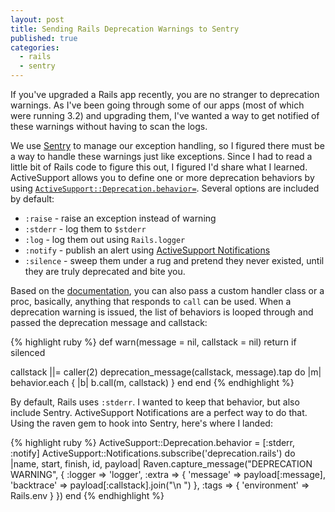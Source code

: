```yaml
---
layout: post
title: Sending Rails Deprecation Warnings to Sentry
published: true
categories:
  - rails
  - sentry
---
```


If you've upgraded a Rails app recently, you are no stranger to deprecation warnings. As I've been going through some of our apps (most of which were running 3.2) and upgrading them, I've wanted a way to get notified of these warnings without having to scan the logs.

We use [Sentry](https://getsentry.com) to manage our exception handling, so I figured there must be a way to handle these warnings just like exceptions.  Since I had to read a little bit of Rails code to figure this out, I figured I'd share what I learned.  ActiveSupport allows you to define one or more deprecation behaviors by using  [`ActiveSupport::Deprecation.behavior=`](https://github.com/rails/rails/blob/master/activesupport/lib/active_support/deprecation/behaviors.rb#L71-L73). Several options are included by default:

* `:raise` - raise an exception instead of warning
* `:stderr` - log them to `$stderr`
* `:log` - log them out using `Rails.logger`
* `:notify` - publish an alert using [ActiveSupport Notifications](http://api.rubyonrails.org/classes/ActiveSupport/Notifications.html)
* `:silence` - sweep them under a rug and pretend they never existed, until they are truly deprecated and bite you.

Based on the [documentation](http://api.rubyonrails.org/classes/ActiveSupport/Deprecation/Behavior.html), you can also pass a custom handler class or a proc, basically, anything that responds to `call` can be used. When a deprecation warning is issued, the list of behaviors is looped through and passed the deprecation message and callstack:

{% highlight ruby %}
def warn(message = nil, callstack = nil)
  return if silenced

  callstack ||= caller(2)
  deprecation_message(callstack, message).tap do |m|
    behavior.each { |b| b.call(m, callstack) }
  end
end
{% endhighlight %}

By default, Rails uses `:stderr`. I wanted to keep that behavior, but also include  Sentry. ActiveSupport Notifications are a perfect way to do that. Using the raven gem to hook into Sentry, here's where I landed:

{% highlight ruby %}
ActiveSupport::Deprecation.behavior = [:stderr, :notify]
ActiveSupport::Notifications.subscribe('deprecation.rails') do |name, start, finish, id, payload|
  Raven.capture_message("DEPRECATION WARNING", {
    :logger => 'logger',
    :extra  => {
      'message'   => payload[:message],
      'backtrace' => payload[:callstack].join("\n  ")
    },
    :tags   => {
      'environment' => Rails.env
    }
  })
end
{% endhighlight %}
